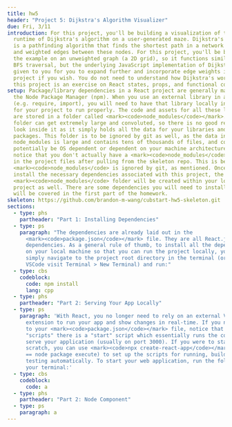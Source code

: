 ```yaml
---
title: hw5
header: "Project 5: Dijkstra's Algorithm Visualizer"
due: Fri, 3/11
introduction: For this project, you'll be building a visualization of the
  runtime of Dijkstra's algorithm on a user-generated maze. Dijkstra's algorithm
  is a pathfinding algorithm that finds the shortest path in a network of nodes
  and weighted edges between these nodes. For this project, you'll be building
  the example on an unweighted graph (a 2D grid), so it functions similarly to a
  BFS traversal, but the underlying JavaScript implementation of Dijkstra's is
  given to you for you to expand further and incorporate edge weights into the
  project if you wish. You do not need to understand how Dijkstra's works, as
  this project is an exercise on React states, props, and functional components.
setup: Package/library dependencies in a React project are generally managed by
  the Node Package Manager (npm). When you use an external library in a project
  (e.g. require, import), you will need to have that library locally in order
  for your project to run properly. The code and assets for all these libraries
  are stored in a folder called <mark><code>node_modules</code></mark>. This
  folder can get extremely large and convoluted, so there is no good reason to
  look inside it as it simply holds all the data for your libraries and
  packages. This folder is to be ignored by git as well, as the data in
  node_modules is large and contains tens of thousands of files, and could
  potentially be OS dependent or dependent on your machine architecture. You may
  notice that you don't actually have a <mark><code>node_modules</code> folder
  in the project files after pulling from the skeleton repo. This is because
  <mark><code>node_modules</code> is ignored by git, as mentioned. Once you
  install the necessary dependencies associated with this project, the
  <mark><code>node_modules</code> folder will be created within your local
  project as well. There are some dependencies you will need to install, but it
  will be covered in the first part of the homework.
skeleton: https://github.com/brandon-m-wang/cubstart-hw5-skeleton.git
sections:
  - type: phs
    partheader: "Part 1: Installing Dependencies"
  - type: ps
    paragraph: "The dependencies are already laid out in the
      <mark><code>package.json</code></mark> file. They are all React.js
      dependencies. As a general rule of thumb, to install all the dependencies
      on your local machine so that you can run the project locally, you can
      simply navigate to the project root directory in the terminal (or within
      VSCode visit Terminal > New Terminal) and run:"
  - type: cbs
    codeblock:
      code: npm install
      lang: cpp
  - type: phs
    partheader: "Part 2: Serving Your App Locally"
  - type: ps
    paragraph: 'With React, you no longer need to rely on an external VSCode
      extension to run your app and show changes in real-time. If you navigate
      to your <mark><code>package.json</code></mark> file, notice that under
      "scripts" there is a "start" script which essentially runs the command to
      serve your application (usually on port 3000). If you were to start from
      scratch, you can use <mark><code>npx create-react-app</code></mark> (npx
      == node package execute) to set up the scripts for running, building, and
      testing automatically. To start your web application, run the following in
      your terminal:'
  - type: cbs
    codeblock:
      code: a
  - type: phs
    partheader: "Part 2: Node Component"
  - type: ps
    paragraph: a
---
```

